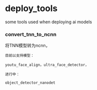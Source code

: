 # deploy_tools

some tools used when deploying ai models

### convert_tnn_to_ncnn

将TNN模型转为ncnn，

    目前以支持模型：
    
    youtu_face_align，ultra_face_detector，

    进行中：
    
    object_detector_nanodet

